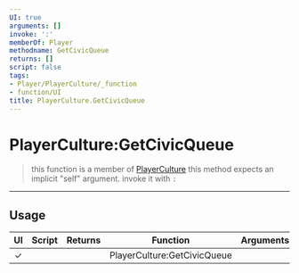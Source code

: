 ```yaml
---
UI: true
arguments: []
invoke: ':'
memberOf: Player
methodname: GetCivicQueue
returns: []
script: false
tags:
- Player/PlayerCulture/_function
- function/UI
title: PlayerCulture.GetCivicQueue
---
```

# PlayerCulture:GetCivicQueue
> this function is a member of [PlayerCulture](civ-6/lua/PlayerCulture.md)
> this method expects an implicit "self" argument. invoke it with `:`
-----
## Usage
|  UI | Script | Returns | Function | Arguments |
|:---:|:------:|-------:|:--------:|:---------|
|✓| ||PlayerCulture:GetCivicQueue||
